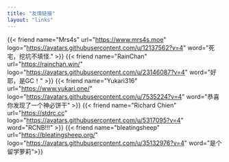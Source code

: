 ```yaml
---
title: "友情链接"
layout: "links"
---
```


{{< friend name="Mrs4s" url="https://www.mrs4s.moe" logo="https://avatars.githubusercontent.com/u/12137562?v=4" word="死宅，挖坑不填怪." >}}
{{< friend name="RainChan" url="https://rainchan.win/" logo="https://avatars.githubusercontent.com/u/23146087?v=4" word="好耶，是GC！" >}}
{{< friend name="Yukari316" url="https://www.yukari.one/" logo="https://avatars.githubusercontent.com/u/7535224?v=4" word="恭喜你发现了一个神必饼干" >}}
{{< friend name="Richard Chien" url="https://stdrc.cc" logo="https://avatars.githubusercontent.com/u/5317095?v=4" word="RCNB!!!" >}}
{{< friend name="bleatingsheep" url="https://bleatingsheep.org/" logo="https://avatars.githubusercontent.com/u/35132976?v=4" word="是个留学萝莉">}}
